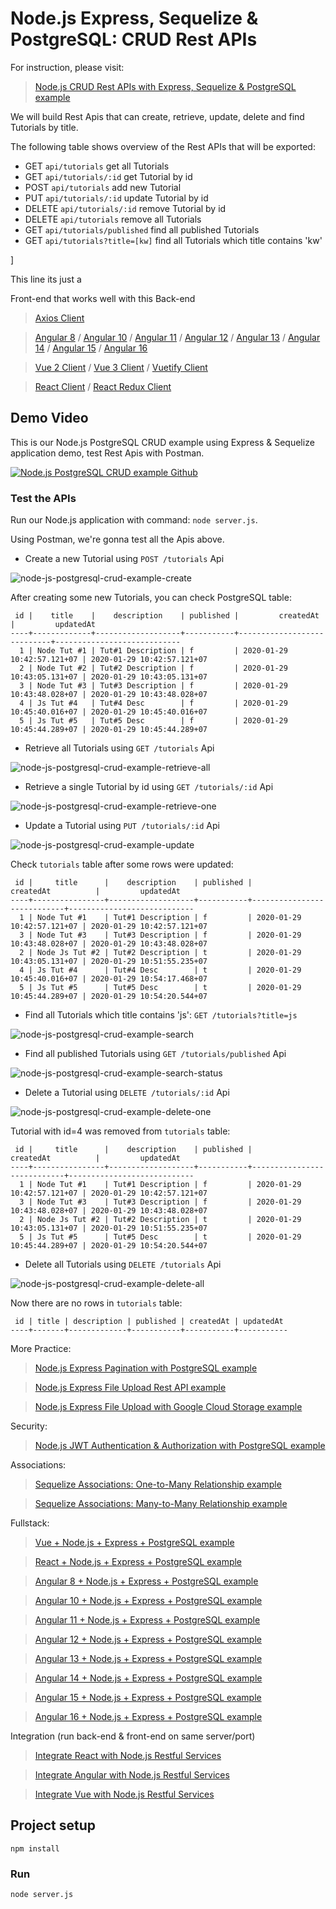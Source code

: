 # Node.js Express, Sequelize & PostgreSQL: CRUD Rest APIs

For instruction, please visit:
> [Node.js CRUD Rest APIs with Express, Sequelize & PostgreSQL example](https://bezkoder.com/node-express-sequelize-postgresql/)

We will build Rest Apis that can create, retrieve, update, delete and find Tutorials by title.

The following table shows overview of the Rest APIs that will be exported:

- GET     `api/tutorials`	            get all Tutorials
- GET     `api/tutorials/:id`         get Tutorial by id
- POST    `api/tutorials`             add new Tutorial
- PUT     `api/tutorials/:id`         update Tutorial by id
- DELETE  `api/tutorials/:id`         remove Tutorial by id
- DELETE  `api/tutorials`             remove all Tutorials
- GET     `api/tutorials/published`   find all published Tutorials
- GET     `api/tutorials?title=[kw]`  find all Tutorials which title contains 'kw'

]

This line its just a

Front-end that works well with this Back-end
> [Axios Client](https://www.bezkoder.com/axios-request/)

> [Angular 8](https://www.bezkoder.com/angular-crud-app/) / [Angular 10](https://www.bezkoder.com/angular-10-crud-app/) / [Angular 11](https://www.bezkoder.com/angular-11-crud-app/) / [Angular 12](https://www.bezkoder.com/angular-12-crud-app/) / [Angular 13](https://www.bezkoder.com/angular-13-crud-example/) / [Angular 14](https://www.bezkoder.com/angular-14-crud-example/) / [Angular 15](https://www.bezkoder.com/angular-15-crud-example/) / [Angular 16](https://www.bezkoder.com/angular-16-crud-example/)

> [Vue 2 Client](https://www.bezkoder.com/vue-js-crud-app/) / [Vue 3 Client](https://www.bezkoder.com/vue-3-crud/) / [Vuetify Client](https://www.bezkoder.com/vuetify-data-table-example/)

> [React Client](https://www.bezkoder.com/react-crud-web-api/) / [React Redux Client](https://www.bezkoder.com/react-redux-crud-example/)

## Demo Video
This is our Node.js PostgreSQL CRUD example using Express & Sequelize application demo, test Rest Apis with Postman.

[![Node.js PostgreSQL CRUD example Github](http://img.youtube.com/vi/x1pZHN_sjGk/0.jpg)](http://www.youtube.com/watch?v=x1pZHN_sjGk "Node.js PostgreSQL CRUD example Github")

### Test the APIs
Run our Node.js application with command: `node server.js`.

Using Postman, we're gonna test all the Apis above.

- Create a new Tutorial using `POST /tutorials` Api

![node-js-postgresql-crud-example-create](https://dev-to-uploads.s3.amazonaws.com/i/hqvz8ra9p21z927iwzph.png)

After creating some new Tutorials, you can check PostgreSQL table:
```testdb=# select * from tutorials;
 id |    title    |    description    | published |         createdAt          |         updatedAt
----+-------------+-------------------+-----------+----------------------------+----------------------------
  1 | Node Tut #1 | Tut#1 Description | f         | 2020-01-29 10:42:57.121+07 | 2020-01-29 10:42:57.121+07
  2 | Node Tut #2 | Tut#2 Description | f         | 2020-01-29 10:43:05.131+07 | 2020-01-29 10:43:05.131+07
  3 | Node Tut #3 | Tut#3 Description | f         | 2020-01-29 10:43:48.028+07 | 2020-01-29 10:43:48.028+07
  4 | Js Tut #4   | Tut#4 Desc        | f         | 2020-01-29 10:45:40.016+07 | 2020-01-29 10:45:40.016+07
  5 | Js Tut #5   | Tut#5 Desc        | f         | 2020-01-29 10:45:44.289+07 | 2020-01-29 10:45:44.289+07
```

- Retrieve all Tutorials using `GET /tutorials` Api

![node-js-postgresql-crud-example-retrieve-all](https://dev-to-uploads.s3.amazonaws.com/i/m9razjm1njgww58er3as.png)

- Retrieve a single Tutorial by id using `GET /tutorials/:id` Api

![node-js-postgresql-crud-example-retrieve-one](https://dev-to-uploads.s3.amazonaws.com/i/0kuojvc596i5u423od2b.png)

- Update a Tutorial using `PUT /tutorials/:id` Api

![node-js-postgresql-crud-example-update](https://dev-to-uploads.s3.amazonaws.com/i/3buqfz0by0lu2z4kf3uq.png)

Check `tutorials` table after some rows were updated:
```testdb=# select * from tutorials;
 id |     title      |    description    | published |         createdAt          |         updatedAt
----+----------------+-------------------+-----------+----------------------------+----------------------------
  1 | Node Tut #1    | Tut#1 Description | f         | 2020-01-29 10:42:57.121+07 | 2020-01-29 10:42:57.121+07
  3 | Node Tut #3    | Tut#3 Description | f         | 2020-01-29 10:43:48.028+07 | 2020-01-29 10:43:48.028+07
  2 | Node Js Tut #2 | Tut#2 Description | t         | 2020-01-29 10:43:05.131+07 | 2020-01-29 10:51:55.235+07
  4 | Js Tut #4      | Tut#4 Desc        | t         | 2020-01-29 10:45:40.016+07 | 2020-01-29 10:54:17.468+07
  5 | Js Tut #5      | Tut#5 Desc        | t         | 2020-01-29 10:45:44.289+07 | 2020-01-29 10:54:20.544+07
```

- Find all Tutorials which title contains 'js': `GET /tutorials?title=js`

![node-js-postgresql-crud-example-search](https://dev-to-uploads.s3.amazonaws.com/i/u2hbmz5r35o7uo09y3z5.png)

- Find all published Tutorials using `GET /tutorials/published` Api

![node-js-postgresql-crud-example-search-status](https://dev-to-uploads.s3.amazonaws.com/i/dbo753wfqibt0b93d82d.png)

- Delete a Tutorial using `DELETE /tutorials/:id` Api

![node-js-postgresql-crud-example-delete-one](https://dev-to-uploads.s3.amazonaws.com/i/pyos3wq4tchb8ixuyj1c.png)

Tutorial with id=4 was removed from `tutorials` table:
```testdb=# select * from tutorials;
 id |     title      |    description    | published |         createdAt          |         updatedAt
----+----------------+-------------------+-----------+----------------------------+----------------------------
  1 | Node Tut #1    | Tut#1 Description | f         | 2020-01-29 10:42:57.121+07 | 2020-01-29 10:42:57.121+07
  3 | Node Tut #3    | Tut#3 Description | f         | 2020-01-29 10:43:48.028+07 | 2020-01-29 10:43:48.028+07
  2 | Node Js Tut #2 | Tut#2 Description | t         | 2020-01-29 10:43:05.131+07 | 2020-01-29 10:51:55.235+07
  5 | Js Tut #5      | Tut#5 Desc        | t         | 2020-01-29 10:45:44.289+07 | 2020-01-29 10:54:20.544+07
```

- Delete all Tutorials using `DELETE /tutorials` Api

![node-js-postgresql-crud-example-delete-all](https://dev-to-uploads.s3.amazonaws.com/i/ga42747jorssl20ywyug.png)

Now there are no rows in `tutorials` table:
```testdb=# select * from tutorials;
 id | title | description | published | createdAt | updatedAt
----+-------+-------------+-----------+-----------+-----------
```

More Practice:
> [Node.js Express Pagination with PostgreSQL example](https://bezkoder.com/node-js-pagination-postgresql/)

> [Node.js Express File Upload Rest API example](https://bezkoder.com/node-js-express-file-upload/)

> [Node.js Express File Upload with Google Cloud Storage example](https://bezkoder.com/google-cloud-storage-nodejs-upload-file/)

Security:
> [Node.js JWT Authentication & Authorization with PostgreSQL example](https://bezkoder.com/node-js-jwt-authentication-postgresql/)

Associations:
> [Sequelize Associations: One-to-Many Relationship example](https://bezkoder.com/sequelize-associate-one-to-many/)

> [Sequelize Associations: Many-to-Many Relationship example](https://bezkoder.com/sequelize-associate-many-to-many/)

Fullstack:
> [Vue + Node.js + Express + PostgreSQL example](https://www.bezkoder.com/vue-node-express-postgresql/)

> [React + Node.js + Express + PostgreSQL example](https://www.bezkoder.com/react-node-express-postgresql/)

> [Angular 8 + Node.js + Express + PostgreSQL example](https://www.bezkoder.com/angular-node-express-postgresql/)

> [Angular 10 + Node.js + Express + PostgreSQL example](https://www.bezkoder.com/angular-10-node-express-postgresql/)

> [Angular 11 + Node.js + Express + PostgreSQL example](https://www.bezkoder.com/angular-11-node-js-express-postgresql/)

> [Angular 12 + Node.js + Express + PostgreSQL example](https://www.bezkoder.com/angular-12-node-js-express-postgresql/)

> [Angular 13 + Node.js + Express + PostgreSQL example](https://www.bezkoder.com/angular-13-node-js-express-postgresql/)

> [Angular 14 + Node.js + Express + PostgreSQL example](https://www.bezkoder.com/angular-14-node-js-express-postgresql/)

> [Angular 15 + Node.js + Express + PostgreSQL example](https://www.bezkoder.com/angular-15-node-js-express-postgresql/)

> [Angular 16 + Node.js + Express + PostgreSQL example](https://www.bezkoder.com/angular-16-node-js-express-postgresql/)

Integration (run back-end & front-end on same server/port)
> [Integrate React with Node.js Restful Services](https://bezkoder.com/integrate-react-express-same-server-port/)

> [Integrate Angular with Node.js Restful Services](https://bezkoder.com/integrate-angular-10-node-js/)

> [Integrate Vue with Node.js Restful Services](https://bezkoder.com/serve-vue-app-express/)

## Project setup
```
npm install
```

### Run
```
node server.js
```

